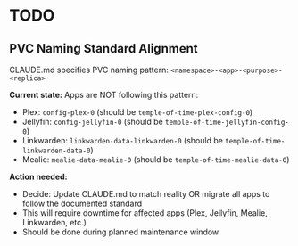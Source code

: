 # TODO

## PVC Naming Standard Alignment

CLAUDE.md specifies PVC naming pattern: `<namespace>-<app>-<purpose>-<replica>`

**Current state:** Apps are NOT following this pattern:
- Plex: `config-plex-0` (should be `temple-of-time-plex-config-0`)
- Jellyfin: `config-jellyfin-0` (should be `temple-of-time-jellyfin-config-0`)
- Linkwarden: `linkwarden-data-linkwarden-0` (should be `temple-of-time-linkwarden-data-0`)
- Mealie: `mealie-data-mealie-0` (should be `temple-of-time-mealie-data-0`)

**Action needed:**
- Decide: Update CLAUDE.md to match reality OR migrate all apps to follow the documented standard
- This will require downtime for affected apps (Plex, Jellyfin, Mealie, Linkwarden, etc.)
- Should be done during planned maintenance window
